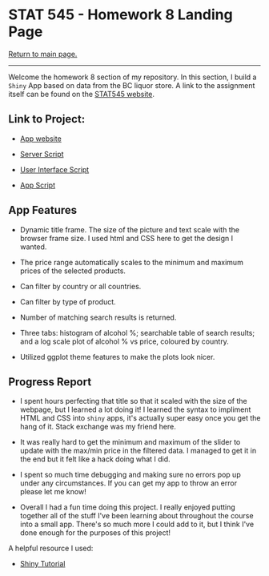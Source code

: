 STAT 545 - Homework 8 Landing Page
================

[Return to main page.](https://github.com/HScheiber/STAT545-hw-Scheiber-Hayden/blob/master/README.md "Main page")

------------------------------------------------------------------------

Welcome the homework 8 section of my repository. In this section, I build a `Shiny` App based on data from the BC liquor store. A link to the assignment itself can be found on the [STAT545 website](http://stat545.com/hw08_shiny.html).

Link to Project:
-----

- [App website](https://scheiber.shinyapps.io/BC_Liquor_App/)

- [Server Script](server.R)

- [User Interface Script](ui.R)

- [App Script](app.R)

App Features
--------

- Dynamic title frame. The size of the picture and text scale with the browser frame size. I used html and CSS here to get the design I wanted.

- The price range automatically scales to the minimum and maximum prices of the selected products.

- Can filter by country or all countries.

- Can filter by type of product.

- Number of matching search results is returned.

- Three tabs: histogram of alcohol %; searchable table of search results; and a log scale plot of alcohol % vs price, coloured by country.

- Utilized ggplot theme features to make the plots look nicer.


Progress Report
---------------

- I spent hours perfecting that title so that it scaled with the size of the webpage, but I learned a lot doing it! I learned the syntax to impliment HTML and CSS into `shiny` apps, it's actually super easy once you get the hang of it. Stack exchange was my friend here.

- It was really hard to get the minimum and maximum of the slider to update with the max/min price in the filtered data. I managed to get it in the end but it felt like a hack doing what I did.

- I spent so much time debugging and making sure no errors pop up under any circumstances. If you can get my app to throw an error please let me know!

- Overall I had a fun time doing this project. I really enjoyed putting together all of the stuff I've been learning about throughout the course into a small app. There's so much more I could add to it, but I think I've done enough for the purposes of this project!

A helpful resource I used:

- [Shiny Tutorial](https://shiny.rstudio.com/tutorial/written-tutorial/lesson1/)